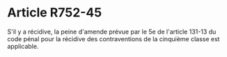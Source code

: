 # Article R752-45

S'il y a récidive, la peine d'amende prévue par le 5e de l'article 131-13 du code pénal pour la récidive des contraventions de la cinquième classe est applicable.